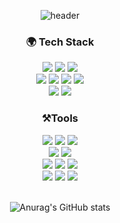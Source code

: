 <div align="center">

![header](https://capsule-render.vercel.app/api?type=waving&text=yuna!&color=88B883&fontColor=FFFFFF&animation=fadeIn&fontAlignY=40&height=250)

### 🌍 Tech Stack
  <img src="https://img.shields.io/badge/Java-007396?style=for-the-badge&logo=OpenJDK&logoColor=white">
  <img src="https://img.shields.io/badge/Spring-6DB33F?style=for-the-badge&logo=spring&logoColor=white">
  <img src="https://img.shields.io/badge/Hibernate-59666C?style=for-the-badge&logo=hibernate&logoColor=white"> 
  <br>

  <img src="https://img.shields.io/badge/Javascript-F7DF1E?style=for-the-badge&logo=javascript&logoColor=FFF"/> 
  <img src="https://img.shields.io/badge/Html5-E34F26?style=for-the-badge&logo=html5&logoColor=FFF"/>
  <img src="https://img.shields.io/badge/CSS-1572B6?style=for-the-badge&logo=css3&logoColor=FFF"/>
  <img src="https://img.shields.io/badge/Vue.js-4FC08D?style=for-the-badge&logo=vue.js&logoColor=white">
  <br>

  <img src="https://img.shields.io/badge/Mysql-4479A1?style=for-the-badge&logo=mysql&logoColor=white">
  <img src="https://img.shields.io/badge/Redis-DC382D?style=for-the-badge&logo=redis&logoColor=white">
  <br>

  ### ⚒Tools
   <img src="https://img.shields.io/badge/Docker-2496ED?style=for-the-badge&logo=docker&logoColor=white">
   <img src="https://img.shields.io/badge/Jenkins-D24939?style=for-the-badge&logo=jenkins&logoColor=white">
   <img src="https://img.shields.io/badge/Nginx-009639?style=for-the-badge&logo=nginx&logoColor=white">
   <br>
  
   <img src="https://img.shields.io/badge/Amazon EC2-FF9900?style=for-the-badge&logo=amazonec2&logoColor=white">
   <img src="https://img.shields.io/badge/Amazon S3-569A31?style=for-the-badge&logo=amazons3&logoColor=white">
   <br>

  <img src="https://img.shields.io/badge/Git-F05032?style=for-the-badge&logo=git&logoColor=white">
  <img src="https://img.shields.io/badge/Github-181717?style=for-the-badge&logo=github&logoColor=white">
  <img src="https://img.shields.io/badge/Gitlab-FC6D26?style=for-the-badge&logo=gitlab&logoColor=white">
  <br>

  <img src="https://img.shields.io/badge/Jira-0052CC?style=for-the-badge&logo=jira&logoColor=white">
  <img src="https://img.shields.io/badge/IntelliJ IDEA-000000?style=for-the-badge&logo=intellijidea&logoColor=white">
  <img src="https://img.shields.io/badge/Eclipse IDE-2C2255?style=for-the-badge&logo=eclipseide&logoColor=white">
  <br>
  
  <br>![Anurag's GitHub stats](https://github-readme-stats.vercel.app/api?username=kn9012&show_icons=true&theme=shadow_green)


</div>
